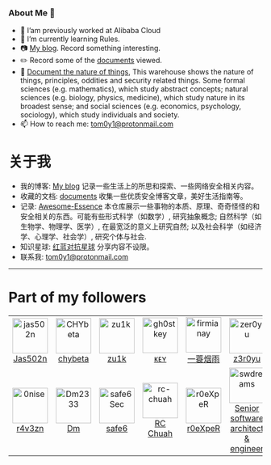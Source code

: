 ### About Me 👋

- 🔭 I’am previously worked at Alibaba Cloud
- 🌱 I’m currently learning Rules.
- 📷 [My blog](https://tom0li.github.io/). Record something interesting.
- ✏️ Record some of the [documents](https://github.com/tom0li/collection-document) viewed.
- 🍎 [Document the nature of things](https://github.com/tom0li/awesome-essence), This warehouse shows the nature of things, principles, oddities and security related things. Some formal sciences (e.g. mathematics), which study abstract concepts; natural sciences (e.g. biology, physics, medicine), which study nature in its broadest sense; and social sciences (e.g. economics, psychology, sociology), which study individuals and society.
- 📫 How to reach me: tom0y1@protonmail.com

# 关于我

- 我的博客: [My blog](https://tom0li.github.io/) 记录一些生活上的所思和探索、一些网络安全相关内容。
- 收藏的文档: [documents](https://github.com/tom0li/collection-document) 收集一些优质安全博客文章，美好生活指南等。
- 记录: [Awesome-Essence](https://github.com/tom0li/awesome-essence) 本仓库展示一些事物的本质、原理、奇奇怪怪的和安全相关的东西。可能有些形式科学（如数学）, 研究抽象概念; 自然科学（如生物学、物理学、医学）, 在最宽泛的意义上研究自然; 以及社会科学（如经济学、心理学、社会学）, 研究个体与社会.
- 知识星球: [红蓝对抗星球](https://t.zsxq.com/JuzZjAQ) 分享内容不设限。
- 联系我: tom0y1@protonmail.com

--- 

# Part of my followers
<!--START_SECTION:top-followers-->
<table>
  <tr>
    <td align="center">
      <a href="https://github.com/jas502n">
        <img src="https://avatars2.githubusercontent.com/u/16593068" width="70px;" alt="jas502n"/>
      </a>
      <br />
      <a href="https://github.com/jas502n">Jas502n</a>
    </td>
    <td align="center">
      <a href="https://github.com/CHYbeta">
        <img src="https://avatars2.githubusercontent.com/u/18642224" width="70px;" alt="CHYbeta"/>
      </a>
      <br />
      <a href="https://github.com/CHYbeta">chybeta</a>
    </td>
    <td align="center">
      <a href="https://github.com/zu1k">
        <img src="https://avatars2.githubusercontent.com/u/42370281" width="70px;" alt="zu1k"/>
      </a>
      <br />
      <a href="https://github.com/zu1k">zu1k</a>
    </td>
    <td align="center">
      <a href="https://github.com/gh0stkey">
        <img src="https://avatars2.githubusercontent.com/u/24655118" width="70px;" alt="gh0stkey"/>
      </a>
      <br />
      <a href="https://github.com/gh0stkey">ᴋᴇʏ</a>
    </td>
    <td align="center">
      <a href="https://github.com/firmianay">
        <img src="https://avatars2.githubusercontent.com/u/15265215" width="70px;" alt="firmianay"/>
      </a>
      <br />
      <a href="https://github.com/firmianay">一蓑烟雨</a>
    </td>
    <td align="center">
      <a href="https://github.com/zer0yu">
        <img src="https://avatars2.githubusercontent.com/u/16551733" width="70px;" alt="zer0yu"/>
      </a>
      <br />
      <a href="https://github.com/zer0yu">z3r0yu</a>
    </td>
    <td align="center">
      <a href="https://github.com/killvxk">
        <img src="https://avatars2.githubusercontent.com/u/309424" width="70px;" alt="killvxk"/>
      </a>
      <br />
      <a href="https://github.com/killvxk">killvxk</a>
    </td>
    <td align="center">
      <a href="https://github.com/ourren">
        <img src="https://avatars2.githubusercontent.com/u/10292916" width="70px;" alt="ourren"/>
      </a>
      <br />
      <a href="https://github.com/ourren">ourren</a>
    </td>
    <td align="center">
      <a href="https://github.com/silvesterwali">
        <img src="https://avatars2.githubusercontent.com/u/40487188" width="70px;" alt="silvesterwali"/>
      </a>
      <br />
      <a href="https://github.com/silvesterwali">silvesterwali</a>
    </td>
    <td align="center">
      <a href="https://github.com/Lz1y">
        <img src="https://avatars2.githubusercontent.com/u/23468993" width="70px;" alt="Lz1y"/>
      </a>
      <br />
      <a href="https://github.com/Lz1y">Lz1y</a>
    </td>
  </tr>
  <tr>
    <td align="center">
      <a href="https://github.com/0nise">
        <img src="https://avatars2.githubusercontent.com/u/18393907" width="70px;" alt="0nise"/>
      </a>
      <br />
      <a href="https://github.com/0nise">r4v3zn</a>
    </td>
    <td align="center">
      <a href="https://github.com/Dm2333">
        <img src="https://avatars2.githubusercontent.com/u/25870448" width="70px;" alt="Dm2333"/>
      </a>
      <br />
      <a href="https://github.com/Dm2333">Dm</a>
    </td>
    <td align="center">
      <a href="https://github.com/safe6Sec">
        <img src="https://avatars2.githubusercontent.com/u/26316334" width="70px;" alt="safe6Sec"/>
      </a>
      <br />
      <a href="https://github.com/safe6Sec">safe6</a>
    </td>
    <td align="center">
      <a href="https://github.com/rc-chuah">
        <img src="https://avatars2.githubusercontent.com/u/44928288" width="70px;" alt="rc-chuah"/>
      </a>
      <br />
      <a href="https://github.com/rc-chuah">RC Chuah</a>
    </td>
    <td align="center">
      <a href="https://github.com/r0eXpeR">
        <img src="https://avatars2.githubusercontent.com/u/46040186" width="70px;" alt="r0eXpeR"/>
      </a>
      <br />
      <a href="https://github.com/r0eXpeR">r0eXpeR</a>
    </td>
    <td align="center">
      <a href="https://github.com/swdreams">
        <img src="https://avatars2.githubusercontent.com/u/1147825" width="70px;" alt="swdreams"/>
      </a>
      <br />
      <a href="https://github.com/swdreams">Senior software architect & engineer</a>
    </td>
    <td align="center">
      <a href="https://github.com/lifa123">
        <img src="https://avatars2.githubusercontent.com/u/16981248" width="70px;" alt="lifa123"/>
      </a>
      <br />
      <a href="https://github.com/lifa123">muuk</a>
    </td>
    <td align="center">
      <a href="https://github.com/virusdefender">
        <img src="https://avatars2.githubusercontent.com/u/4939404" width="70px;" alt="virusdefender"/>
      </a>
      <br />
      <a href="https://github.com/virusdefender">LiYang</a>
    </td>
    <td align="center">
      <a href="https://github.com/al0ne">
        <img src="https://avatars2.githubusercontent.com/u/13449320" width="70px;" alt="al0ne"/>
      </a>
      <br />
      <a href="https://github.com/al0ne">al0ne</a>
    </td>
    <td align="center">
      <a href="https://github.com/Wh0ale">
        <img src="https://avatars2.githubusercontent.com/u/44937351" width="70px;" alt="Wh0ale"/>
      </a>
      <br />
      <a href="https://github.com/Wh0ale">Wh0ale</a>
    </td>
  </tr>
</table>
<!--END_SECTION:top-followers-->
